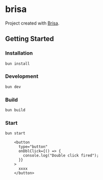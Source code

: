 # brisa

Project created with [Brisa](https://github.com/brisa-build/brisa).

## Getting Started

### Installation

```bash
bun install
```

### Development

```bash
bun dev
```

### Build

```bash
bun build
```

### Start

```bash
bun start
```

        <button
          type="button"
          onDblClick={() => {
            console.log("Double click fired");
          }}
        >
          xxxx
        </button>